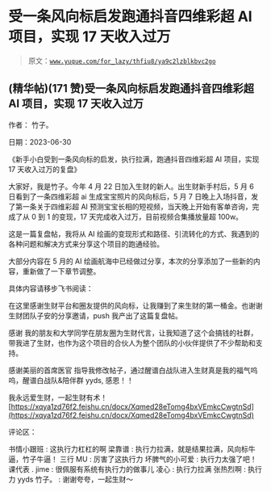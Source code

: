 # 受一条风向标启发跑通抖音四维彩超 AI 项目，实现 17 天收入过万

> 原文：[`www.yuque.com/for_lazy/thfiu8/ya9c2lzblkbvc2go`](https://www.yuque.com/for_lazy/thfiu8/ya9c2lzblkbvc2go)



## (精华帖)(171 赞)受一条风向标启发跑通抖音四维彩超 AI 项目，实现 17 天收入过万 

作者： 竹子。 

日期：2023-06-30 

《新手小白受到一条风向标的启发，执行拉满，跑通抖音四维彩超 AI 项目，实现 17 天收入过万的复盘》 

大家好，我是竹子。今年 4 月 22 日加入生财的新人。出生财新手村后，5 月 6 日看到了一条四维彩超 ai 生成宝宝照片的风向标后，5 月 7 日晚上入场抖音，发了第一条关于四维彩超 AI 预测宝宝长相的短视频，当天晚上开始有客单咨询，完成了从 0 到 1 的变现，17 天完成收入过万，目前视频合集播放量超 100w。 

这是一篇复盘帖，我将从 AI 绘画的变现形式和路径、引流转化的方式、我遇到的各种问题和解决方式来分享这个项目的跑通经验。 

大部分内容在 5 月的 AI 绘画航海中已经做过分享，本次的分享添加了一些新的内容，重新做了一下章节调整。 

具体内容请移步飞书阅读： 

在这里感谢生财平台和圈友提供的风向标，让我赚到了来生财的第一桶金。也谢谢生财团队子安的分享邀请，push 我产出了这篇复盘帖。 

感谢 我的朋友和大学同学在朋友圈为生财代言，让我知道了这个会搞钱的社群，带我进了生财，也作为这个项目的合伙人为整个团队的小伙伴提供了不少帮助和支持。 

感谢美丽的首席医官 指导我修改帖子，通过醒谱白战队进入生财真是我的福气呜呜，醒谱白战队&陪伴群 yyds, 感恩！！ 

我永远爱生财，一起生财有术！[https://xqya1zd76f2.feishu.cn/docx/Xqmed28eTomg4bxVEmkcCwgtnSd](https://xqya1zd76f2.feishu.cn/docx/Xqmed28eTomg4bxVEmkcCwgtnSd) 

评论区： 

书情小跟班 : 这执行力杠杠的啊 梁靠谱 : 执行力拉满，就是结果拉满，风向标牛逼，竹子牛逼！ 三行 MU : 厉害了这执行力 坏脾气的小可爱 : 执行力太强了吧！ 课代表 . jime : 很佩服有系统有执行力的做事儿 凌心 : 执行力拉满 张热烈啊 : 执行力 yyds 竹子。 : 谢谢夸夸，一起生财～
